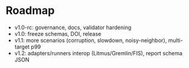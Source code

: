 # Roadmap

- v1.0-rc: governance, docs, validator hardening
- v1.0: freeze schemas, DOI, release
- v1.1: more scenarios (corruption, slowdown, noisy-neighbor), multi-target p99
- v1.2: adapters/runners interop (Litmus/Gremlin/FIS), report schema JSON